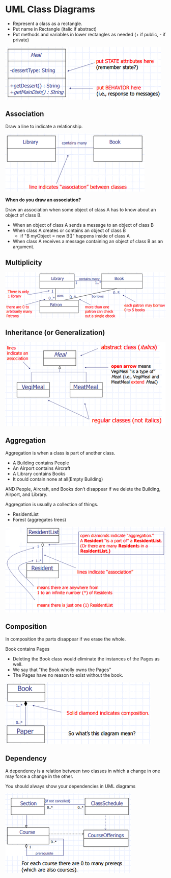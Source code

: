 # UML Class Diagrams #

+ Represent a class as a rectangle.
+ Put name in Rectangle (italic if abstract)
+ Put methods and variables in lower rectangles as needed (+ if public, - if private)

![alt text](./Images/UMLClassDiagrams.PNG "UML Class Disgram")

## Association ##

Draw a line to indicate a relationship.

![alt text](./Images/Association.PNG "Association")

**When do you draw an association?**

Draw an association when some object of class A has to know about an object of class B.

+ When an object of class A sends a message to an object of class B
+ When class A creates or contains an object of class B
  + if "B myObject = new B()" happens inside of class A
+ When class A receives a message containing an object of class B as an argument.

## Multiplicity ##

![alt text](./Images/Multiplicity.PNG "Multiplicity")

## Inheritance (or Generalization) ##

![alt text](./Images/Inheritance.png "Inheritance")

## Aggregation ##

Aggregation is when a class is part of another class.

+ A Building contains People
+ An Airport contains Aircraft
+ A Library contains Books
+ It could contain none at all(Empty Building)

AND People, Aircraft, and Books don’t disappear if we delete the Building, Airport, and Library.

Aggregation is usually a collection of things.

+ ResidentList
+ Forest (aggregates trees)

![alt text](./Images/Aggregation.PNG "Aggregation")

## Composition ##

In composition the parts disappear if we erase the whole.

Book contains Pages

+ Deleting the Book class would eliminate the instances of the Pages as well.
+ We say that "the Book wholly owns the Pages"
+ The Pages have no reason to exist without the book.

![alt text](./Images/Composition.PNG "Composition")

## Dependency ##

A dependency is a relation between two classes in which a change in one may force a change in the other.

You should always show your dependencies in UML diagrams

![alt text](./Images/Dependencies.PNG "Example of Dependencies with aggregation")
